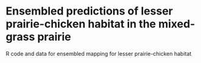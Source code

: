# Ensembled predictions of lesser prairie-chicken habitat in the mixed-grass prairie
 R code and data for ensembled mapping for lesser prairie-chicken habitat
